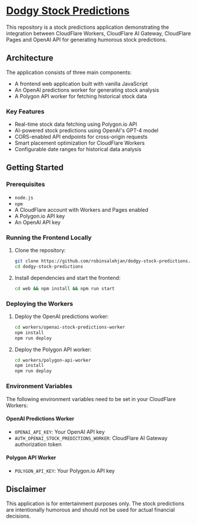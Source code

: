 # [Dodgy Stock Predictions](https://dodgy-stock-predictions.pages.dev/)

This repository is a stock predictions application demonstrating the integration between CloudFlare Workers, CloudFlare AI Gateway, CloudFlare Pages and OpenAI API for generating humorous stock predictions.

## Architecture

The application consists of three main components:
- A frontend web application built with vanilla JavaScript
- An OpenAI predictions worker for generating stock analysis
- A Polygon API worker for fetching historical stock data

### Key Features
- Real-time stock data fetching using Polygon.io API
- AI-powered stock predictions using OpenAI's GPT-4 model
- CORS-enabled API endpoints for cross-origin requests
- Smart placement optimization for CloudFlare Workers
- Configurable date ranges for historical data analysis

## Getting Started

### Prerequisites
- `node.js`
- `npm`
- A CloudFlare account with Workers and Pages enabled
- A Polygon.io API key
- An OpenAI API key

### Running the Frontend Locally
1. Clone the repository:
   ```sh
   git clone https://github.com/robinsalehjan/dodgy-stock-predictions.git
   cd dodgy-stock-predictions
   ```

2. Install dependencies and start the frontend:
   ```sh
   cd web && npm install && npm run start
   ```

### Deploying the Workers

1. Deploy the OpenAI predictions worker:
   ```sh
   cd workers/openai-stock-predictions-worker
   npm install
   npm run deploy
   ```

2. Deploy the Polygon API worker:
   ```sh
   cd workers/polygon-api-worker
   npm install
   npm run deploy
   ```

### Environment Variables

The following environment variables need to be set in your CloudFlare Workers:

#### OpenAI Predictions Worker
- `OPENAI_API_KEY`: Your OpenAI API key
- `AUTH_OPENAI_STOCK_PREDICTIONS_WORKER`: CloudFlare AI Gateway authorization token

#### Polygon API Worker
- `POLYGON_API_KEY`: Your Polygon.io API key

## Disclaimer

This application is for entertainment purposes only. The stock predictions are intentionally humorous and should not be used for actual financial decisions.
